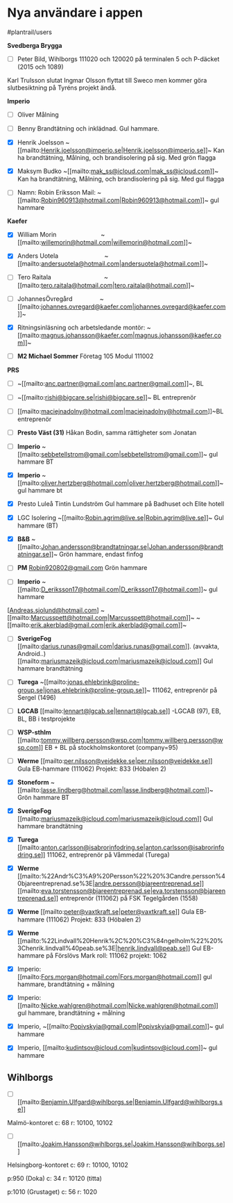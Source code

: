 # Nya användare i appen

#plantrail/users

**Svedberga Brygga**
- [ ] Peter Bild, Wihlborgs
111020 och 120020 på terminalen 5 och P-däcket (2015 och 1089)

Karl Trulsson slutat
Ingmar Olsson flyttat till Sweco men kommer göra slutbesiktning på Tyréns projekt ändå.

**Imperio**
- [ ] Oliver
Målning

- [ ] Benny
Brandtätning och inklädnad. Gul hammare.

- [x] Henrik Joelsson
~[[mailto:Henrik.joelsson@imperio.se|Henrik.joelsson@imperio.se]]~
Kan ha brandtätning, Målning, och brandisolering på sig. Med grön flagga

- [x] Maksym Budko
~[[mailto:mak_ss@icloud.com|mak_ss@icloud.com]]~
Kan ha brandtätning, Målning, och brandisolering på sig. Med gul flagga

- [ ] Namn: Robin Eriksson
Mail: ~[[mailto:Robin960913@hotmail.com|Robin960913@hotmail.com]]~
gul hammare

**Kaefer**
- [x] William Morin                          ~[[mailto:willemorin@hotmail.com|willemorin@hotmail.com]]~
- [x] Anders Uotela                           ~[[mailto:andersuotela@hotmail.com|andersuotela@hotmail.com]]~
- [ ] Tero Raitala                               ~[[mailto:tero.raitala@hotmail.com|tero.raitala@hotmail.com]]~
- [ ] JohannesÖvregård                ~[[mailto:johannes.ovregard@kaefer.com|johannes.ovregard@kaefer.com]]~
- [x] Ritningsinläsning och arbetsledande montör: ~[[mailto:magnus.johansson@kaefer.com|magnus.johansson@kaefer.com]]~

- [ ] **M2 Michael Sommer**
Företag 105
Modul 111002

**PRS**
- [ ] ~[[mailto:anc.partner@gmail.com|anc.partner@gmail.com]]~, BL
- [ ] ~[[mailto:rishi@bigcare.se|rishi@bigcare.se]]~ BL entreprenör
- [ ] [[mailto:maciejnadolny@hotmail.com|maciejnadolny@hotmail.com]]~BL entreprenör

- [ ] **Presto Väst (31)**
Håkan Bodin, samma rättigheter som Jonatan

- [ ] **Imperio**
~[[mailto:sebbetellstrom@gmail.com|sebbetellstrom@gmail.com]]~ 
gul hammare BT 

- [x] **Imperio**
~[[mailto:oliver.hertzberg@hotmail.com|oliver.hertzberg@hotmail.com]]~
gul hammare bt

- [x] Presto Luleå
Tintin Lundström
Gul hammare på Badhuset och Elite hotell

- [x] LGC Isolering
~[[mailto:Robin.agrim@live.se|Robin.agrim@live.se]]~
Gul hammare (BT)

- [x] **B&B**
~[[mailto:Johan.andersson@brandtatningar.se|Johan.andersson@brandtatningar.se]]~
Grön hammare, endast finfog

- [ ] **PM**
Robin920802@gmail.com
Grön hammare

- [ ] **Imperio**
~[[mailto:D_eriksson17@hotmail.com|D_eriksson17@hotmail.com]]~
gul hammare

[Andreas.sjolund@hotmail.com]
~[[mailto:Marcusspett@hotmail.com|Marcusspett@hotmail.com]]~
~[[mailto:erik.akerblad@gmail.com|erik.akerblad@gmail.com]]~


- [ ] **SverigeFog** [[mailto:darius.runas@gmail.com|darius.runas@gmail.com]]. (avvakta, Android..)
  [[mailto:mariusmazeik@icloud.com|mariusmazeik@icloud.com]] Gul hammare brandtätning

- [ ] **Turega**
~[[mailto:jonas.ehlebrink@proline-group.se|jonas.ehlebrink@proline-group.se]]~
111062, entreprenör på Sergel (1496)

- [ ] **LGCAB**
[[mailto:lennart@lgcab.se|lennart@lgcab.se]] 
-LGCAB (97), EB, BL, BB i testprojekte

- [ ] **WSP-sthlm** 
[[mailto:tommy.willberg.persson@wsp.com|tommy.willberg.persson@wsp.com]] 
EB + BL på stockholmskontoret (company=95)

- [ ] **Werme**
[[mailto:per.nilsson@veidekke.se|per.nilsson@veidekke.se]]  
Gula EB-hammare (111062)
Projekt: 833 (Höbalen 2)

- [x] **Stoneform**
~[[mailto:lasse.lindberg@hotmail.com|lasse.lindberg@hotmail.com]]~
Grön hammare BT

- [x] **SverigeFog** [[mailto:mariusmazeik@icloud.com|mariusmazeik@icloud.com]] Gul hammare brandtätning

- [x] **Turega** 
[[mailto:anton.carlsson@isabrorinfodring.se|anton.carlsson@isabrorinfodring.se]] 
111062, entreprenör på Våmmedal (Turega)

- [x] **Werme**
[[mailto:%22Andr%C3%A9%20Persson%22%20%3Candre.persson%40bjareentreprenad.se%3E|andre.persson@bjareentreprenad.se]]
[[mailto:eva.torstensson@bjareentreprenad.se|eva.torstensson@bjareentreprenad.se]]
entreprenör (111062) på FSK Tegelgården (1558)

- [x] **Werme**
 [[mailto:peter@vaxtkraft.se|peter@vaxtkraft.se]] 
Gula EB-hammare (111062)
Projekt: 833 (Höbalen 2)

- [x] **Werme**
[[mailto:%22Lindvall%20Henrik%2C%20%C3%84ngelholm%22%20%3Chenrik.lindvall%40peab.se%3E|henrik.lindvall@peab.se]]
Gul EB-hammare på Förslövs Mark
roll: 111062
projekt: 1062


- [x] Imperio: [[mailto:Fors.morgan@hotmail.com|Fors.morgan@hotmail.com]]
gul hammare, brandtätning + målning

- [x] Imperio: [[mailto:Nicke.wahlgren@hotmail.com|Nicke.wahlgren@hotmail.com]]
gul hammare, brandtätning + målning

- [x] Imperio, ~[[mailto:Popivskyia@gmail.com|Popivskyia@gmail.com]]~ 
gul hammare

- [x] Imperio, [[mailto:kudintsov@icloud.com|kudintsov@icloud.com]]~ 
gul hammare





## Wihlborgs
- [ ] [[mailto:Benjamin.Ulfgard@wihlborgs.se|Benjamin.Ulfgard@wihlborgs.se]] 

Malmö-kontoret
c: 68
r: 10100, 10102

- [ ] [[mailto:Joakim.Hansson@wihlborgs.se|Joakim.Hansson@wihlborgs.se]] 

Helsingborg-kontoret 
c: 69
r: 10100, 10102

p:950 (Doka)
c: 34
r: 10120 (titta)

p:1010 (Grustaget)
c: 56 
r: 1020